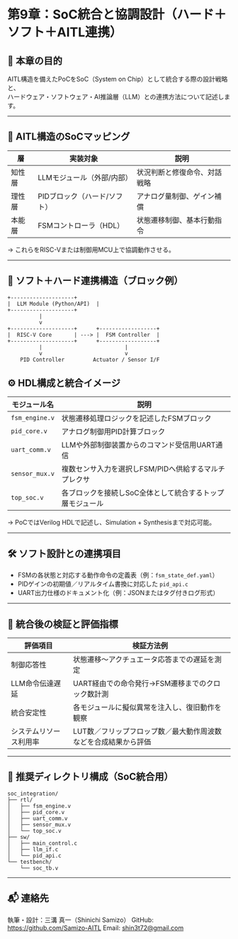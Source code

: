 # 第9章：SoC統合と協調設計（ハード＋ソフト＋AITL連携）

## 🎯 本章の目的

AITL構造を備えたPoCをSoC（System on Chip）として統合する際の設計戦略と、  
ハードウェア・ソフトウェア・AI推論層（LLM）との連携方法について記述します。

---

## 🧩 AITL構造のSoCマッピング

| 層         | 実装対象                  | 説明                                |
|------------|---------------------------|-------------------------------------|
| 知性層     | LLMモジュール（外部/内部） | 状況判断と修復命令、対話戦略           |
| 理性層     | PIDブロック（ハード/ソフト） | アナログ量制御、ゲイン補償             |
| 本能層     | FSMコントローラ（HDL）      | 状態遷移制御、基本行動指令              |

→ これらをRISC-Vまたは制御用MCU上で協調動作させる。

---

## 🔁 ソフト＋ハード連携構造（ブロック例）

```text
+--------------------+
|  LLM Module (Python/API)  |
+--------------------+
          |
          v
+--------------------+      +------------------+
|  RISC-V Core       | ---> |  FSM Controller  |
+--------------------+      +------------------+
          |                          |
          v                          v
    PID Controller         Actuator / Sensor I/F
```

## ⚙️ HDL構成と統合イメージ

| モジュール名        | 説明                                 |
|---------------------|--------------------------------------|
| `fsm_engine.v`      | 状態遷移処理ロジックを記述したFSMブロック       |
| `pid_core.v`        | アナログ制御用PID計算ブロック                 |
| `uart_comm.v`       | LLMや外部制御装置からのコマンド受信用UART通信 |
| `sensor_mux.v`      | 複数センサ入力を選択しFSM/PIDへ供給するマルチプレクサ |
| `top_soc.v`         | 各ブロックを接続しSoC全体として統合するトップ層モジュール |

→ PoCではVerilog HDLで記述し、Simulation + Synthesisまで対応可能。

---

## 🛠 ソフト設計との連携項目

- FSMの各状態と対応する動作命令の定義表（例：`fsm_state_def.yaml`）
- PIDゲインの初期値／リアルタイム書換に対応した `pid_api.c`
- UART出力仕様のドキュメント化（例：JSONまたはタグ付きログ形式）

---

## 🧪 統合後の検証と評価指標

| 評価項目             | 検証方法例                                      |
|----------------------|-------------------------------------------------|
| 制御応答性           | 状態遷移～アクチュエータ応答までの遅延を測定         |
| LLM命令伝達遅延      | UART経由での命令発行→FSM遷移までのクロック数計測     |
| 統合安定性           | 各モジュールに擬似異常を注入し、復旧動作を観察        |
| システムリソース利用率 | LUT数／フリップフロップ数／最大動作周波数などを合成結果から評価 |

---

## 📁 推奨ディレクトリ構成（SoC統合用）

```text
soc_integration/
├── rtl/
│   ├── fsm_engine.v
│   ├── pid_core.v
│   ├── uart_comm.v
│   ├── sensor_mux.v
│   └── top_soc.v
├── sw/
│   ├── main_control.c
│   ├── llm_if.c
│   └── pid_api.c
└── testbench/
    └── soc_tb.v
```

---

## 📬 連絡先

執筆・設計：三溝 真一（Shinichi Samizo）
GitHub: https://github.com/Samizo-AITL
Email: shin3t72@gmail.com
